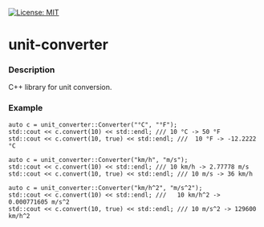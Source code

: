 [![License: MIT](https://img.shields.io/badge/License-MIT-yellow.svg)](https://github.com/GagHayrapetyan/unit-converter/blob/main/LICENSE)

# unit-converter
### Description
C++ library for unit conversion.

### Example
```
auto c = unit_converter::Converter("°C", "°F");
std::cout << c.convert(10) << std::endl; /// 10 °C -> 50 °F
std::cout << c.convert(10, true) << std::endl; ///  10 °F -> -12.2222 °C
```

```
auto c = unit_converter::Converter("km/h", "m/s");
std::cout << c.convert(10) << std::endl; /// 10 km/h -> 2.77778 m/s 
std::cout << c.convert(10, true) << std::endl; /// 10 m/s -> 36 km/h
```

```
auto c = unit_converter::Converter("km/h^2", "m/s^2");
std::cout << c.convert(10) << std::endl; ///   10 km/h^2 -> 0.000771605 m/s^2 
std::cout << c.convert(10, true) << std::endl; /// 10 m/s^2 -> 129600 km/h^2 
```
